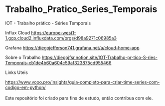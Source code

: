 # Trabalho_Pratico_Series_Temporais
IOT - Trabalho prático - Séries Temporais

Influx Cloud
https://europe-west1-1.gcp.cloud2.influxdata.com/orgs/d98a9271c06985a3

Grafana
https://diegojefferson741.grafana.net/a/cloud-home-app


Sobre o Trabalho
https://diegojfsr.notion.site/IOT-Trabalho-pr-tico-S-ries-Temporais-cb1de4b60a604c59af323875cd955466

Links Uteis

https://www.vooo.pro/insights/guia-completo-para-criar-time-series-com-codigo-em-python/
<br>
<br>
Este repositório foi criado para fins de estudo, então contribua com ele.
